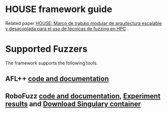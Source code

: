 HOUSE framework guide
=========================	

Related paper [HOUSE: Marco de trabajo modular de arquitectura escalable y desacoplada para el uso de técnicas de fuzzing en HPC](https://github.com/b0rh/Latex/blob/main/paper_JNIC_2021/HOUSE%20Marco%20de%20trabajo%20modular%20de%20arquitectura%20escalable%20y%20desacoplada%20para%20el%20uso%20de%20t%C3%A9cnicas%20de%20fuzzing%20en%20HPC.pdf) .

# Supported Fuzzers
The framework supports the following tools.
## AFL++ [code and documentation](https://github.com/b0rh/HOUSE/tree/master/0.TLB/AFL%2B%2B)
## RoboFuzz [code and documentation](https://github.com/b0rh/HOUSE/tree/master/0.TLB/ROS2_foxy-robofuzz), [Experiment results](https://github.com/b0rh/HOUSE/tree/master/B.OR/TB3-MI2_Robofuzz) and [Download Singulary container](https://ss3.scayle.es:443/HOUSE/ROS2_foxy-robofuzz.sif)
